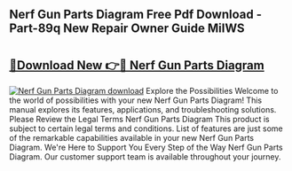 ## Nerf Gun Parts Diagram Free Pdf Download - Part-89q New Repair Owner Guide MiIWS

# <h2><a href="http://dfh99c9.blite.top/?on=Nerf+Gun+Parts+Diagram">🔗Download New 👉🔴 Nerf Gun Parts Diagram</a></h2>

[![Nerf Gun Parts Diagram download](https://i.imgur.com/lujVjoI.png)](http://dfh99c9.blite.top/?on=Nerf+Gun+Parts+Diagram)
Explore the Possibilities Welcome to the world of possibilities with your new Nerf Gun Parts Diagram! This manual explores its features, applications, and troubleshooting solutions. Please Review the Legal Terms Nerf Gun Parts Diagram This product is subject to certain legal terms and conditions. List of features are just some of the remarkable capabilities available in your new Nerf Gun Parts Diagram. We're Here to Support You Every Step of the Way Nerf Gun Parts Diagram. Our customer support team is available throughout your journey.
